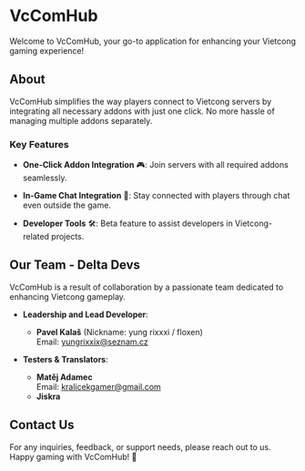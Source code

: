 # VcComHub

Welcome to VcComHub, your go-to application for enhancing your Vietcong gaming experience!

## About

VcComHub simplifies the way players connect to Vietcong servers by integrating all necessary addons with just one click. No more hassle of managing multiple addons separately.

### Key Features

- **One-Click Addon Integration** 🎮: Join servers with all required addons seamlessly.
  
- **In-Game Chat Integration** 💬: Stay connected with players through chat even outside the game.
  
- **Developer Tools** 🛠️: Beta feature to assist developers in Vietcong-related projects.

## Our Team - Delta Devs

VcComHub is a result of collaboration by a passionate team dedicated to enhancing Vietcong gameplay.

- **Leadership and Lead Developer**:
  - **Pavel Kalaš** (Nickname: yung rixxxi / floxen)  
    Email: [yungrixxix@seznam.cz](mailto:yungrixxix@seznam.cz)

- **Testers & Translators**:
  - **Matěj Adamec**  
    Email: [kralicekgamer@gmail.com](mailto:kralicekgamer@gmail.com)
  - **Jiskra**

## Contact Us

For any inquiries, feedback, or support needs, please reach out to us. Happy gaming with VcComHub! 🎉
